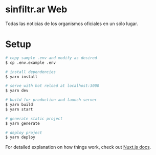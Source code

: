 # sinfiltr.ar Web

Todas las noticias de los organismos oficiales en un sólo lugar.

# Setup

```bash
# copy sample .env and modify as desired
$ cp .env.example .env

# install dependencies
$ yarn install

# serve with hot reload at localhost:3000
$ yarn dev

# build for production and launch server
$ yarn build
$ yarn start

# generate static project
$ yarn generate

# deploy project
$ yarn deploy
```

For detailed explanation on how things work, check out [Nuxt.js docs](https://nuxtjs.org).
